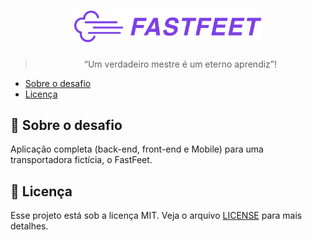 <h1 align="center">
  <img alt="Fastfeet" title="Fastfeet" src="assets/logo.png" width="300px" />
</h1>

<blockquote align="center">“Um verdadeiro mestre é um eterno aprendiz”!</blockquote>


* <a href="#sobre-o-desafio">Sobre o desafio</a>
* <a href="#licença">Licença</a>


## 🚀 Sobre o desafio

Aplicação completa (back-end, front-end e Mobile) para uma transportadora fictícia, o FastFeet.

## 📝 Licença

Esse projeto está sob a licença MIT. Veja o arquivo [LICENSE](LICENSE.md) para mais detalhes.
